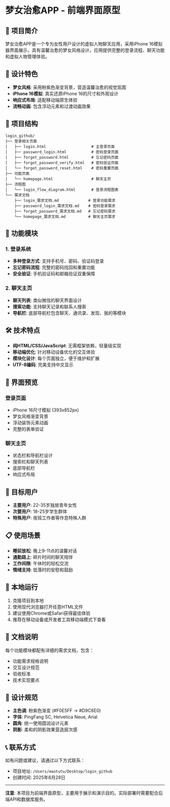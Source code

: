 # 梦女治愈APP - 前端界面原型

## 📱 项目简介

梦女治愈APP是一个专为女性用户设计的虚拟人物聊天应用，采用iPhone 16模拟器界面展示，具有温馨治愈的梦女风格设计。应用提供完整的登录流程、聊天功能和虚拟人物管理体验。

## 🎨 设计特色

- **梦女风格**: 采用粉紫色渐变背景，营造温馨治愈的视觉氛围
- **iPhone 16模拟**: 真实还原iPhone 16的尺寸和外观设计
- **响应式布局**: 适配移动端原生体验
- **流畅动画**: 包含浮动元素和过渡动画效果

## 📁 项目结构

```
login_github/
├── 登录相关页面
│   ├── login.html                    # 主登录页面
│   ├── password_login.html           # 密码登录页面
│   ├── forgot_password.html          # 忘记密码页面
│   ├── forgot_password_verify.html   # 密码验证页面
│   └── forgot_password_reset.html    # 密码重置页面
├── 功能页面
│   └── homepage.html                 # 聊天主页
├── 流程图
│   └── login_flow_diagram.html       # 登录流程图表
└── 需求文档
    ├── login_需求文档.md             # 登录功能需求
    ├── password_login_需求文档.md    # 密码登录需求
    ├── forgot_password_需求文档.md   # 忘记密码需求
    └── homepage_需求文档.md          # 聊天主页需求
```

## 🚀 功能模块

### 1. 登录系统
- **多种登录方式**: 支持手机号、密码、验证码登录
- **忘记密码流程**: 完整的密码找回和重置功能
- **安全验证**: 手机验证码和邮箱验证双重保障

### 2. 聊天主页
- **聊天列表**: 类似微信的聊天界面设计
- **搜索功能**: 支持聊天记录和联系人搜索
- **导航栏**: 底部导航栏包含聊天、通讯录、发现、我的等模块

## 🛠️ 技术特点

- **纯HTML/CSS/JavaScript**: 无需框架依赖，轻量级实现
- **移动端优化**: 针对移动设备优化的交互体验
- **模块化设计**: 每个页面独立，便于维护和扩展
- **UTF-8编码**: 完美支持中文显示

## 📱 界面预览

### 登录页面
- iPhone 16尺寸模拟 (393x852px)
- 梦女风格渐变背景
- 浮动装饰元素动画
- 完整的表单验证

### 聊天主页
- 状态栏和导航栏设计
- 搜索栏和聊天列表
- 底部导航栏
- 响应式布局

## 🎯 目标用户

- **主要用户**: 22-35岁独居青年女性
- **次要用户**: 18-25岁学生群体
- **特殊用户**: 夜班工作者等作息特殊人群

## 📋 使用场景

- **睡前放松**: 晚上9-11点的温馨对话
- **通勤路上**: 碎片时间的聊天陪伴
- **工作间隙**: 午休时的轻松交流
- **情绪支持**: 低落时的安慰和鼓励

## 🔧 本地运行

1. 克隆项目到本地
2. 使用现代浏览器打开任意HTML文件
3. 建议使用Chrome或Safari获得最佳体验
4. 推荐在移动设备或开发者工具移动端模式下查看

## 📄 文档说明

每个功能模块都配有详细的需求文档，包含：
- 功能需求规格说明
- 交互设计规范
- 验收标准
- 技术实现要点

## 🎨 设计规范

- **主色调**: 粉紫色渐变 (#F0E5FF → #D9C6E0)
- **字体**: PingFang SC, Helvetica Neue, Arial
- **圆角**: 统一使用圆润设计元素
- **阴影**: 柔和的阴影效果营造层次感

## 📞 联系方式

如有问题或建议，请通过以下方式联系：
- 项目地址: `/Users/maotutu/Desktop/login_github`
- 创建时间: 2025年8月28日

---

**注意**: 本项目为前端界面原型，主要用于展示和演示目的。实际部署时需要配合后端API和数据库服务。 
